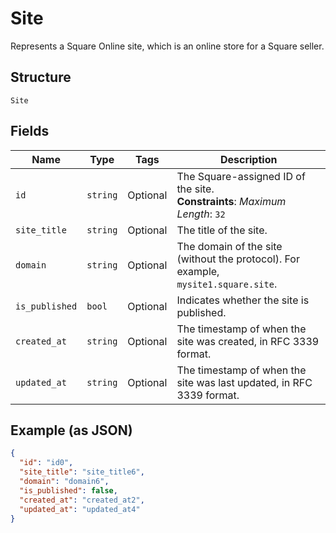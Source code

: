 
# Site

Represents a Square Online site, which is an online store for a Square seller.

## Structure

`Site`

## Fields

| Name | Type | Tags | Description |
|  --- | --- | --- | --- |
| `id` | `string` | Optional | The Square-assigned ID of the site.<br>**Constraints**: *Maximum Length*: `32` |
| `site_title` | `string` | Optional | The title of the site. |
| `domain` | `string` | Optional | The domain of the site (without the protocol). For example, `mysite1.square.site`. |
| `is_published` | `bool` | Optional | Indicates whether the site is published. |
| `created_at` | `string` | Optional | The timestamp of when the site was created, in RFC 3339 format. |
| `updated_at` | `string` | Optional | The timestamp of when the site was last updated, in RFC 3339 format. |

## Example (as JSON)

```json
{
  "id": "id0",
  "site_title": "site_title6",
  "domain": "domain6",
  "is_published": false,
  "created_at": "created_at2",
  "updated_at": "updated_at4"
}
```

